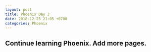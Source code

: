 ```yaml
---
layout: post
title: Phoenix Day 3
date: 2018-12-25 21:05 +0700
categories: Phoenix
---
```


## Continue learning Phoenix. Add more pages.
